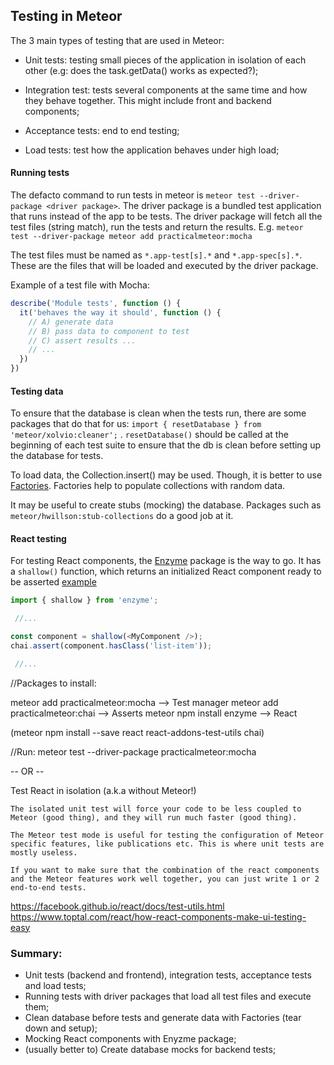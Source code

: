 ## Testing in Meteor

The 3 main types of testing that are used in Meteor:

- Unit tests: testing small pieces of the application in isolation of each other (e.g: does the task.getData() works as expected?);

- Integration test: tests several components at the same time and how they behave together. This might include front and backend components;

- Acceptance tests: end to end testing;

- Load tests: test how the application behaves under high load;


#### Running tests

The defacto command to run tests in meteor is `meteor test --driver-package <driver package>`. The driver package is a bundled test application that runs instead of the app to be tests. The driver package will fetch all the test files (string match), run the tests and return the results. E.g. `meteor test --driver-package meteor add practicalmeteor:mocha`


The test files must be named as `*.app-test[s].*` and  `*.app-spec[s].*`. These are the files that will be loaded and executed by the driver package.

Example of a test file with Mocha:

```javascript
describe('Module tests', function () {
  it('behaves the way it should', function () {
  	// A) generate data
  	// B) pass data to component to test
  	// C) assert results ...
  	// ...
  })
})
```

#### Testing data

To ensure that the database is clean when the tests run, there are some packages that do that for us: `import { resetDatabase } from 'meteor/xolvio:cleaner';` . `resetDatabase()` should be called at the beginning of each test suite to ensure that the db is clean before setting up the database for tests.

To load data, the Collection.insert() may be used. Though, it is better to use [Factories](https://guide.meteor.com/testing.html#generating-test-data). Factories help to populate collections with random data.

It may be useful to create stubs (mocking) the database. Packages such as `meteor/hwillson:stub-collections` do a good job at it.


#### React testing

For testing React components, the [Enzyme](https://github.com/airbnb/enzyme) package is the way to go. It has a `shallow()` function, which returns an initialized React component ready to be asserted [example](https://github.com/airbnb/enzyme#shallow-rendering)



```javascript
import { shallow } from 'enzyme';

 //...

const component = shallow(<MyComponent />);
chai.assert(component.hasClass('list-item'));

 //...
```

//Packages to install:

meteor add practicalmeteor:mocha 	--> Test manager
meteor add practicalmeteor:chai 	--> Asserts
meteor npm install enzyme 				--> React 

(meteor npm install --save react react-addons-test-utils chai)

//Run:
meteor test --driver-package practicalmeteor:mocha


-- OR --

Test React in isolation (a.k.a without Meteor!)

    The isolated unit test will force your code to be less coupled to Meteor (good thing), and they will run much faster (good thing).

    The Meteor test mode is useful for testing the configuration of Meteor specific features, like publications etc. This is where unit tests are mostly useless.

    If you want to make sure that the combination of the react components and the Meteor features work well together, you can just write 1 or 2 end-to-end tests.


https://facebook.github.io/react/docs/test-utils.html
https://www.toptal.com/react/how-react-components-make-ui-testing-easy



### Summary:

- Unit tests (backend and frontend), integration tests, acceptance tests and load tests;
- Running tests with driver packages that load all test files and execute them;
- Clean database before tests and generate data with Factories (tear down and setup);
- Mocking React components with Enyzme package;
- (usually better to) Create database mocks for backend tests;
